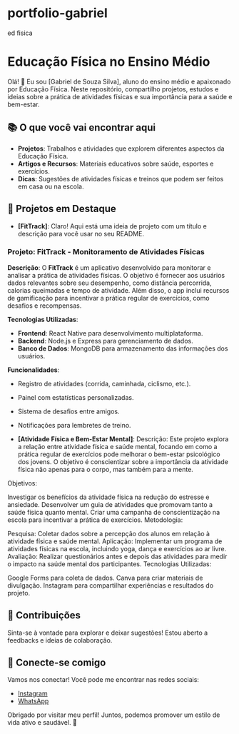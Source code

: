 # portfolio-gabriel
ed fisica 

# Educação Física no Ensino Médio

Olá! 👋 Eu sou [Gabriel de Souza Silva], aluno do ensino médio e apaixonado por Educação Física. Neste repositório, compartilho projetos, estudos e ideias sobre a prática de atividades físicas e sua importância para a saúde e bem-estar.

## 📚 O que você vai encontrar aqui

- **Projetos**: Trabalhos e atividades que explorem diferentes aspectos da Educação Física.
- **Artigos e Recursos**: Materiais educativos sobre saúde, esportes e exercícios.
- **Dicas**: Sugestões de atividades físicas e treinos que podem ser feitos em casa ou na escola.

## 🚀 Projetos em Destaque

- **[FitTrack]**: Claro! Aqui está uma ideia de projeto com um título e descrição para você usar no seu README.

### Projeto: **FitTrack - Monitoramento de Atividades Físicas**

**Descrição**: O **FitTrack** é um aplicativo desenvolvido para monitorar e analisar a prática de atividades físicas. O objetivo é fornecer aos usuários dados relevantes sobre seu desempenho, como distância percorrida, calorias queimadas e tempo de atividade. Além disso, o app inclui recursos de gamificação para incentivar a prática regular de exercícios, como desafios e recompensas.

**Tecnologias Utilizadas**:
- **Frontend**: React Native para desenvolvimento multiplataforma.
- **Backend**: Node.js e Express para gerenciamento de dados.
- **Banco de Dados**: MongoDB para armazenamento das informações dos usuários.

**Funcionalidades**:
- Registro de atividades (corrida, caminhada, ciclismo, etc.).
- Painel com estatísticas personalizadas.
- Sistema de desafios entre amigos.
- Notificações para lembretes de treino.

- **[Atividade Física e Bem-Estar Mental]**: Descrição: Este projeto explora a relação entre atividade física e saúde mental, focando em como a prática regular de exercícios pode melhorar o bem-estar psicológico dos jovens. O objetivo é conscientizar sobre a importância da atividade física não apenas para o corpo, mas também para a mente.

Objetivos:

Investigar os benefícios da atividade física na redução do estresse e ansiedade.
Desenvolver um guia de atividades que promovam tanto a saúde física quanto mental.
Criar uma campanha de conscientização na escola para incentivar a prática de exercícios.
Metodologia:

Pesquisa: Coletar dados sobre a percepção dos alunos em relação à atividade física e saúde mental.
Aplicação: Implementar um programa de atividades físicas na escola, incluindo yoga, dança e exercícios ao ar livre.
Avaliação: Realizar questionários antes e depois das atividades para medir o impacto na saúde mental dos participantes.
Tecnologias Utilizadas:

Google Forms para coleta de dados.
Canva para criar materiais de divulgação.
Instagram para compartilhar experiências e resultados do projeto.

## 🤝 Contribuições

Sinta-se à vontade para explorar e deixar sugestões! Estou aberto a feedbacks e ideias de colaboração.

## 📱 Conecte-se comigo

Vamos nos conectar! Você pode me encontrar nas redes sociais:

- [Instagram](https://www.instagram.com/seuusuario)
- [WhatsApp](https://wa.me/seunumerodetelefone)

Obrigado por visitar meu perfil! Juntos, podemos promover um estilo de vida ativo e saudável. 💪
